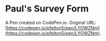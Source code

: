 # Paul's Survey Form

A Pen created on CodePen.io. Original URL: [https://codepen.io/pfelton5/pen/LYOWZNm](https://codepen.io/pfelton5/pen/LYOWZNm).


